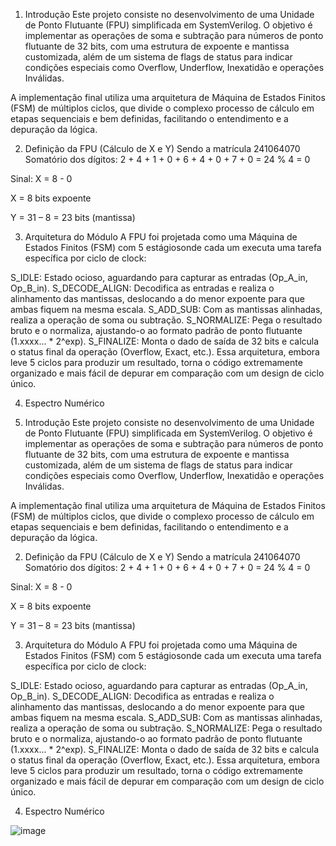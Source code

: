 
1. Introdução
Este projeto consiste no desenvolvimento de uma Unidade de Ponto Flutuante (FPU) simplificada em SystemVerilog. O objetivo é implementar as operações de soma e subtração para números de ponto flutuante de 32 bits, com uma estrutura de expoente e mantissa customizada, além de um sistema de flags de status para indicar condições especiais como Overflow, Underflow, Inexatidão e operações Inválidas.

A implementação final utiliza uma arquitetura de Máquina de Estados Finitos (FSM) de múltiplos ciclos, que divide o complexo processo de cálculo em etapas sequenciais e bem definidas, facilitando o entendimento e a depuração da lógica.

2. Definição da FPU (Cálculo de X e Y)
Sendo a matrícula 241064070
Somatório dos dígitos: 2 + 4 + 1 + 0 + 6 + 4 + 0 + 7 + 0 = 24 % 4 = 0

Sinal: X = 8 - 0

X = 8 bits expoente

Y = 31 – 8 = 23 bits (mantissa)

3. Arquitetura do Módulo
A FPU foi projetada como uma Máquina de Estados Finitos (FSM) com 5 estágiosonde cada um executa uma tarefa específica por ciclo de clock:

S_IDLE: Estado ocioso, aguardando para capturar as entradas (Op_A_in, Op_B_in).
S_DECODE_ALIGN: Decodifica as entradas e realiza o alinhamento das mantissas, deslocando a do menor expoente para que ambas fiquem na mesma escala.
S_ADD_SUB: Com as mantissas alinhadas, realiza a operação de soma ou subtração.
S_NORMALIZE: Pega o resultado bruto e o normaliza, ajustando-o ao formato padrão de ponto flutuante (1.xxxx... * 2^exp).
S_FINALIZE: Monta o dado de saída de 32 bits e calcula o status final da operação (Overflow, Exact, etc.).
Essa arquitetura, embora leve 5 ciclos para produzir um resultado, torna o código extremamente organizado e mais fácil de depurar em comparação com um design de ciclo único.

4. Espectro Numérico

1. Introdução
Este projeto consiste no desenvolvimento de uma Unidade de Ponto Flutuante (FPU) simplificada em SystemVerilog. O objetivo é implementar as operações de soma e subtração para números de ponto flutuante de 32 bits, com uma estrutura de expoente e mantissa customizada, além de um sistema de flags de status para indicar condições especiais como Overflow, Underflow, Inexatidão e operações Inválidas.

A implementação final utiliza uma arquitetura de Máquina de Estados Finitos (FSM) de múltiplos ciclos, que divide o complexo processo de cálculo em etapas sequenciais e bem definidas, facilitando o entendimento e a depuração da lógica.

2. Definição da FPU (Cálculo de X e Y)
Sendo a matrícula 241064070
Somatório dos dígitos: 2 + 4 + 1 + 0 + 6 + 4 + 0 + 7 + 0 = 24 % 4 = 0

Sinal: X = 8 - 0

X = 8 bits expoente

Y = 31 – 8 = 23 bits (mantissa)

3. Arquitetura do Módulo
A FPU foi projetada como uma Máquina de Estados Finitos (FSM) com 5 estágiosonde cada um executa uma tarefa específica por ciclo de clock:

S_IDLE: Estado ocioso, aguardando para capturar as entradas (Op_A_in, Op_B_in).
S_DECODE_ALIGN: Decodifica as entradas e realiza o alinhamento das mantissas, deslocando a do menor expoente para que ambas fiquem na mesma escala.
S_ADD_SUB: Com as mantissas alinhadas, realiza a operação de soma ou subtração.
S_NORMALIZE: Pega o resultado bruto e o normaliza, ajustando-o ao formato padrão de ponto flutuante (1.xxxx... * 2^exp).
S_FINALIZE: Monta o dado de saída de 32 bits e calcula o status final da operação (Overflow, Exact, etc.).
Essa arquitetura, embora leve 5 ciclos para produzir um resultado, torna o código extremamente organizado e mais fácil de depurar em comparação com um design de ciclo único.

4. Espectro Numérico

![image](https://github.com/user-attachments/assets/a0e69c51-36c7-49a1-91b1-0294a23fe145)

